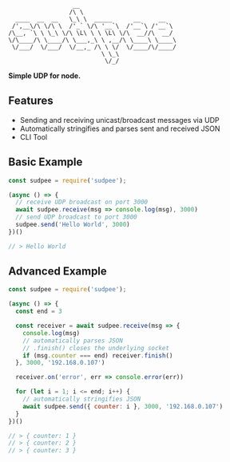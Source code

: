 ```
                  __                           
                 /\ \                          
  ____  __  __   \_\ \  _____      __     __   
 /',__\/\ \/\ \  /'_` \/\ '__`\  /'__`\ /'__`\ 
/\__, `\ \ \_\ \/\ \L\ \ \ \L\ \/\  __//\  __/ 
\/\____/\ \____/\ \___,_\ \ ,__/\ \____\ \____\
 \/___/  \/___/  \/__,_ /\ \ \/  \/____/\/____/
                          \ \_\                
                           \/_/                                        
```

**Simple UDP for node.**

## Features
* Sending and receiving unicast/broadcast messages via UDP
* Automatically stringifies and parses sent and received JSON
* CLI Tool

## Basic Example

```javascript
const sudpee = require('sudpee');

(async () => {
  // receive UDP broadcast on port 3000
  await sudpee.receive(msg => console.log(msg), 3000)
  // send UDP broadcast to port 3000
  sudpee.send('Hello World', 3000)  
})()

// > Hello World
```

## Advanced Example
```javascript
const sudpee = require('sudpee');

(async () => {
  const end = 3

  const receiver = await sudpee.receive(msg => {
    console.log(msg)
    // automatically parses JSON
    // .finish() closes the underlying socket
    if (msg.counter === end) receiver.finish()
  }, 3000, '192.168.0.107')

  receiver.on('error', err => console.error(err))

  for (let i = 1; i <= end; i++) {
    // automatically stringifies JSON
    await sudpee.send({ counter: i }, 3000, '192.168.0.107')
  }
})()

// > { counter: 1 }
// > { counter: 2 }
// > { counter: 3 }
```
